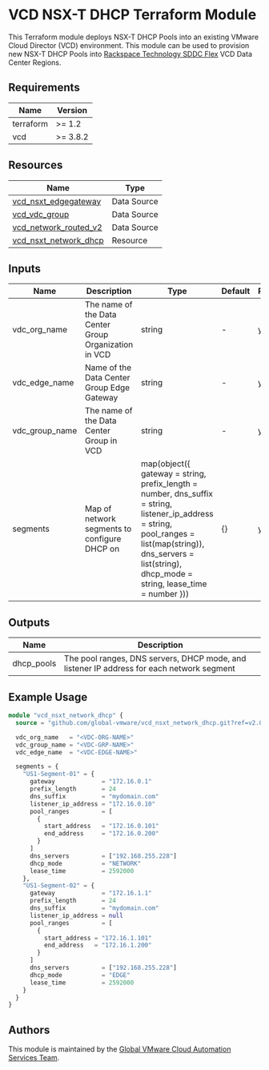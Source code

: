 # VCD NSX-T DHCP Terraform Module

This Terraform module deploys NSX-T DHCP Pools into an existing VMware Cloud Director (VCD) environment. This module can be used to provision new NSX-T DHCP Pools into [Rackspace Technology SDDC Flex](https://www.rackspace.com/cloud/private/software-defined-data-center-flex) VCD Data Center Regions.

## Requirements

| Name | Version |
|------|---------|
| terraform | >= 1.2 |
| vcd | >= 3.8.2 |

## Resources

| Name                                                                 | Type         |
|----------------------------------------------------------------------|--------------|
| [vcd_nsxt_edgegateway](https://registry.terraform.io/providers/vmware/vcd/latest/docs/data-sources/nsxt_edgegateway) | Data Source |
| [vcd_vdc_group](https://registry.terraform.io/providers/vmware/vcd/latest/docs/data-sources/vdc_group) | Data Source |
| [vcd_network_routed_v2](https://registry.terraform.io/providers/vmware/vcd/latest/docs/data-sources/network_routed_v2) | Data Source |
| [vcd_nsxt_network_dhcp](https://registry.terraform.io/providers/vmware/vcd/latest/docs/resources/nsxt_network_dhcp) | Resource |

## Inputs

| Name | Description | Type | Default | Required |
|------|-------------|------|---------|----------|
| vdc_org_name | The name of the Data Center Group Organization in VCD | string | - | yes |
| vdc_edge_name | Name of the Data Center Group Edge Gateway | string | - | yes |
| vdc_group_name | The name of the Data Center Group in VCD | string | - | yes |
| segments | Map of network segments to configure DHCP on | map(object({ gateway = string, prefix_length = number, dns_suffix = string, listener_ip_address = string, pool_ranges = list(map(string)), dns_servers = list(string), dhcp_mode = string, lease_time = number })) | {} | yes |

## Outputs

| Name | Description |
|------|-------------|
| dhcp_pools | The pool ranges, DNS servers, DHCP mode, and listener IP address for each network segment |

## Example Usage

```terraform
module "vcd_nsxt_network_dhcp" {
  source = "github.com/global-vmware/vcd_nsxt_network_dhcp.git?ref=v2.0.0"

  vdc_org_name   = "<VDC-ORG-NAME>"
  vdc_group_name = "<VDC-GRP-NAME>"
  vdc_edge_name  = "<VDC-EDGE-NAME>"

  segments = {
    "US1-Segment-01" = {
      gateway             = "172.16.0.1"
      prefix_length       = 24
      dns_suffix          = "mydomain.com"
      listener_ip_address = "172.16.0.10"
      pool_ranges         = [
        {
          start_address   = "172.16.0.101"
          end_address     = "172.16.0.200"
        }
      ]
      dns_servers         = ["192.168.255.228"]
      dhcp_mode           = "NETWORK"
      lease_time          = 2592000
    },    
    "US1-Segment-02" = {
      gateway             = "172.16.1.1"
      prefix_length       = 24
      dns_suffix          = "mydomain.com"
      listener_ip_address = null
      pool_ranges         = [
        {
          start_address = "172.16.1.101"
          end_address   = "172.16.1.200"
        }
      ]
      dns_servers         = ["192.168.255.228"]
      dhcp_mode           = "EDGE"
      lease_time          = 2592000
    }
  }
}
```

## Authors

This module is maintained by the [Global VMware Cloud Automation Services Team](https://github.com/global-vmware).